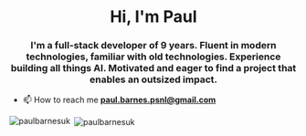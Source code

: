 <h1 align="center">Hi, I'm Paul</h1>
<h3 align="center">I'm a full-stack developer of 9 years. Fluent in modern technologies, familiar with old technologies. Experience building all things AI. Motivated and eager to find a project that enables an outsized impact.</h3>

- 📫 How to reach me **paul.barnes.psnl@gmail.com**

<p><img align="left" src="https://github-readme-stats.vercel.app/api/top-langs?username=paulbarnesuk&show_icons=true&locale=en&layout=compact" alt="paulbarnesuk" /></p>

<p>&nbsp;<img align="center" src="https://github-readme-stats.vercel.app/api?username=paulbarnesuk&show_icons=true&locale=en" alt="paulbarnesuk" /></p>
